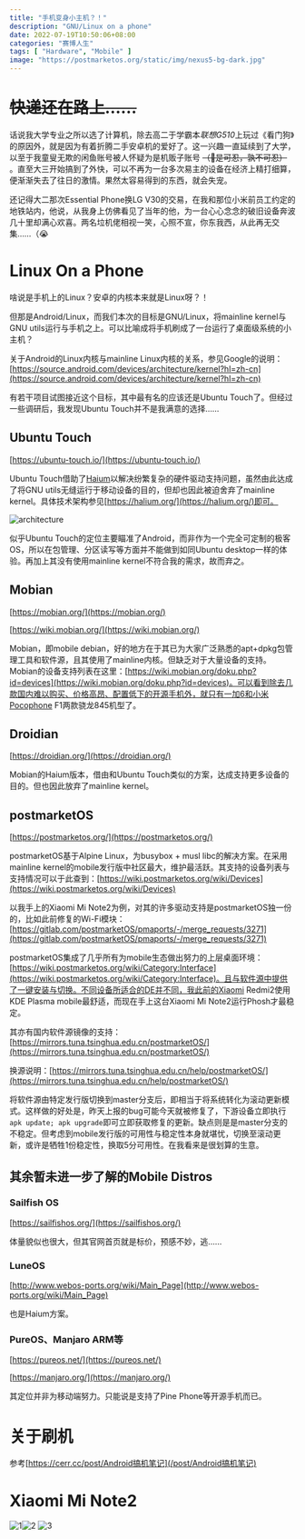 ```yaml
---
title: "手机变身小主机？！"
description: "GNU/Linux on a phone"
date: 2022-07-19T10:50:06+08:00
categories: "赛博人生"
tags: [ "Hardware", "Mobile" ]
image: "https://postmarketos.org/static/img/nexus5-bg-dark.jpg"
---
```


# ~~快递还在路上……~~

话说我大学专业之所以选了计算机，除去高二于学霸本*联想G510*上玩过《看门狗》的原因外，就是因为有着折腾二手安卓机的爱好了。这一兴趣一直延续到了大学，以至于我童叟无欺的闲鱼账号被人怀疑为是机贩子账号 ~~（😤是可忍，孰不可忍）~~ 。直至大三开始搞到了外快，可以不再为一台多次易主的设备在经济上精打细算，便渐渐失去了往日的激情。果然太容易得到的东西，就会失宠。

还记得大二那次Essential Phone换LG V30的交易，在我和那位小米前员工约定的地铁站内，他说，从我身上仿佛看见了当年的他，为一台心心念念的破旧设备奔波几十里却满心欢喜。两名垃机佬相视一笑，心照不宣，你东我西，从此再无交集……（😭

# Linux On a Phone

啥说是手机上的Linux？安卓的内核本来就是Linux呀？！

但那是Android/Linux，而我们本次的目标是GNU/Linux，将mainline kernel与GNU utils运行与手机之上。可以比喻成将手机刷成了一台运行了桌面级系统的小主机？

关于Android的Linux内核与mainline Linux内核的关系，参见Google的说明：[https://source.android.com/devices/architecture/kernel?hl=zh-cn](https://source.android.com/devices/architecture/kernel?hl=zh-cn)

有若干项目试图接近这个目标，其中最有名的应该还是Ubuntu Touch了。但经过一些调研后，我发现Ubuntu Touch并不是我满意的选择……

## Ubuntu Touch

[https://ubuntu-touch.io/](https://ubuntu-touch.io/)

Ubuntu Touch借助了[Haium](https://halium.org/)以解决纷繁复杂的硬件驱动支持问题，虽然由此达成了将GNU utils无缝运行于移动设备的目的，但却也因此被迫舍弃了mainline kernel。具体技术架构参见[https://halium.org/](https://halium.org/)即可。

![architecture](https://halium.org/img/architecture.png)

似乎Ubuntu Touch的定位主要瞄准了Android，而非作为一个完全可定制的极客OS，所以在包管理、分区读写等方面并不能做到如同Ubuntu desktop一样的体验。再加上其没有使用mainline kernel不符合我的需求，故而弃之。

## Mobian

[https://mobian.org/](https://mobian.org/)

[https://wiki.mobian.org/](https://wiki.mobian.org/)

Mobian，即mobile debian，好的地方在于其已为大家广泛熟悉的apt+dpkg包管理工具和软件源，且其使用了mainline内核。但缺乏对于大量设备的支持。Mobian的设备支持列表在这里：[https://wiki.mobian.org/doku.php?id=devices](https://wiki.mobian.org/doku.php?id=devices)。可以看到除去几款国内难以购买、价格高昂、配置低下的开源手机外，就只有一加6和小米Pocophone F1两款骁龙845机型了。

## Droidian

[https://droidian.org/](https://droidian.org/)

Mobian的Haium版本，借由和Ubuntu Touch类似的方案，达成支持更多设备的目的。但也因此放弃了mainline kernel。

## postmarketOS

[https://postmarketos.org/](https://postmarketos.org/)

postmarketOS基于Alpine Linux，为busybox + musl libc的解决方案。在采用mainline kernel的mobile发行版中社区最大，维护最活跃。其支持的设备列表与支持情况可以于此查到：[https://wiki.postmarketos.org/wiki/Devices](https://wiki.postmarketos.org/wiki/Devices)

以我手上的Xiaomi Mi Note2为例，对其的许多驱动支持是postmarketOS独一份的，比如此前修复的Wi-Fi模块：[https://gitlab.com/postmarketOS/pmaports/-/merge_requests/3271](https://gitlab.com/postmarketOS/pmaports/-/merge_requests/3271)

postmarketOS集成了几乎所有为mobile生态做出努力的上层桌面环境：[https://wiki.postmarketos.org/wiki/Category:Interface](https://wiki.postmarketos.org/wiki/Category:Interface)。且与软件源中提供了一键安装与切换。不同设备所适合的DE并不同，我此前的Xiaomi Redmi2使用KDE Plasma mobile最舒适，而现在手上这台Xiaomi Mi Note2运行Phosh才最稳定。

其亦有国内软件源镜像的支持：[https://mirrors.tuna.tsinghua.edu.cn/postmarketOS/](https://mirrors.tuna.tsinghua.edu.cn/postmarketOS/)

换源说明：[https://mirrors.tuna.tsinghua.edu.cn/help/postmarketOS/](https://mirrors.tuna.tsinghua.edu.cn/help/postmarketOS/)

将软件源由特定发行版切换到master分支后，即相当于将系统转化为滚动更新模式。这样做的好处是，昨天上报的bug可能今天就被修复了，下游设备立即执行`apk update; apk upgrade`即可立即获取修复的更新。缺点则是是master分支的不稳定。但考虑到mobile发行版的可用性与稳定性本身就堪忧，切换至滚动更新，或许是牺牲1份稳定性，换取5分可用性。在我看来是很划算的生意。

## 其余暂未进一步了解的Mobile Distros

### Sailfish OS

[https://sailfishos.org/](https://sailfishos.org/)

体量貌似也很大，但其官网首页就是标价，预感不妙，逃……

### LuneOS

[http://www.webos-ports.org/wiki/Main_Page](http://www.webos-ports.org/wiki/Main_Page)

也是Haium方案。

### PureOS、Manjaro ARM等

[https://pureos.net/](https://pureos.net/)

[https://manjaro.org/](https://manjaro.org/)

其定位并非为移动端努力。只能说是支持了Pine Phone等开源手机而已。

# 关于刷机

参考[https://cerr.cc/post/Android搞机笔记](/post/Android搞机笔记)

# Xiaomi Mi Note2

![1](https://s2.loli.net/2022/08/11/LDPaqzpkYbAgtOE.jpg)![2](https://s2.loli.net/2022/08/11/qTRoSm39YZvIABV.jpg) ![3](https://s2.loli.net/2022/08/11/aFuvVG8DqTpSUsg.jpg)
